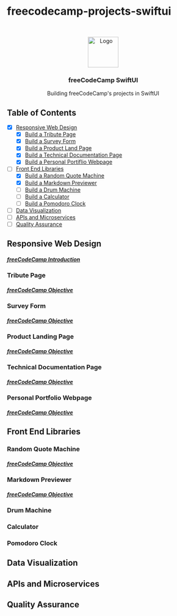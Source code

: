 # freecodecamp-projects-swiftui

<!-- PROJECT LOGO -->
<br />
<p align="center">
  <a href="https://developer.apple.com/xcode/swiftui/">
    <img src="https://developer.apple.com/assets/elements/icons/swiftui/swiftui-96x96_2x.png" alt="Logo" width="80" height="80">
  </a>

  <h3 align="center">freeCodeCamp SwiftUI</h3>

  <p align="center">
    Building freeCodeCamp's projects in SwiftUI
  </p>
</p>



<!-- TABLE OF CONTENTS -->
## Table of Contents

<!-- * [About the Project](#about-the-project) -->
* [x] [Responsive Web Design](#responsive-web-design)
    * [x] [Build a Tribute Page](#tribute-page)
    * [x] [Build a Survey Form](#survey-form)
    * [x] [Build a Product Land Page](#product-landing-page)
    * [x] [Build a Technical Documentation Page](#technical-documentation-page)
    * [x] [Build a Personal Portiflio Webpage](#person-portfolio-webpage)
* [ ] [Front End Libraries](#front-end-libraries)
    * [x] [Build a Random Quote Machine](#random-quote-machine)
    * [x] [Build a Markdown Previewer](#markdown-previewer)
    * [ ] [Build a Drum Machine](#drum-machine)
    * [ ] [Build a Calculator](#calculator)
    * [ ] [Build a Pomodoro Clock](#pomodoro-clock)
* [ ] [Data Visualization](#data-visualization)
* [ ] [APIs and Microservices](#apis-and-microservices)
* [ ] [Quality Assurance](#quality-assurance)

<!-- Responsive Web Design -->
## Responsive Web Design
##### [freeCodeCamp Introduction](https://www.freecodecamp.org/learn/responsive-web-design/responsive-web-design-projects/)

### Tribute Page
##### [freeCodeCamp Objective](https://www.freecodecamp.org/learn/responsive-web-design/responsive-web-design-projects/build-a-tribute-page)
<!-- ##### [My Solution](https://hardcore-bohr-78c1ac.netlify.app/) -->

### Survey Form
##### [freeCodeCamp Objective](https://www.freecodecamp.org/learn/responsive-web-design/responsive-web-design-projects/build-a-survey-form)
<!-- ##### [My Solution](https://keen-borg-5bdd35.netlify.app/) -->

### Product Landing Page
##### [freeCodeCamp Objective](https://www.freecodecamp.org/learn/responsive-web-design/responsive-web-design-projects/build-a-product-landing-page)
<!-- ##### [My Solution](https://vigorous-murdock-8a4c9f.netlify.app/) -->

### Technical Documentation Page
##### [freeCodeCamp Objective](https://www.freecodecamp.org/learn/responsive-web-design/responsive-web-design-projects/build-a-technical-documentation-page)
<!-- ##### [My Solution](https://friendly-almeida-c316c8.netlify.app/) -->

### Personal Portfolio Webpage
##### [freeCodeCamp Objective](https://www.freecodecamp.org/learn/responsive-web-design/responsive-web-design-projects/build-a-personal-portfolio-webpage)
<!-- ##### [My Solution](https://angry-agnesi-cf43b6.netlify.app/) -->

<!-- Front End Libraries -->
## Front End Libraries

### Random Quote Machine
##### [freeCodeCamp Objective](https://www.freecodecamp.org/learn/front-end-libraries/front-end-libraries-projects/build-a-random-quote-machine)

### Markdown Previewer
##### [freeCodeCamp Objective](https://www.freecodecamp.org/learn/front-end-libraries/front-end-libraries-projects/build-a-markdown-previewer)

### Drum Machine

### Calculator

### Pomodoro Clock

<!-- Data Visualization -->
## Data Visualization

<!-- APIs and Microservices -->
## APIs and Microservices

<!-- Quality Assurance -->
## Quality Assurance



<!-- MARKDOWN LINKS & IMAGES -->
<!-- https://www.markdownguide.org/basic-syntax/#reference-style-links -->
[contributors-shield]: https://img.shields.io/github/contributors/othneildrew/Best-README-Template.svg?style=flat-square
[contributors-url]: https://github.com/othneildrew/Best-README-Template/graphs/contributors
[forks-shield]: https://img.shields.io/github/forks/othneildrew/Best-README-Template.svg?style=flat-square
[forks-url]: https://github.com/othneildrew/Best-README-Template/network/members
[stars-shield]: https://img.shields.io/github/stars/othneildrew/Best-README-Template.svg?style=flat-square
[stars-url]: https://github.com/othneildrew/Best-README-Template/stargazers
[issues-shield]: https://img.shields.io/github/issues/othneildrew/Best-README-Template.svg?style=flat-square
[issues-url]: https://github.com/othneildrew/Best-README-Template/issues
[license-shield]: https://img.shields.io/github/license/othneildrew/Best-README-Template.svg?style=flat-square
[license-url]: https://github.com/othneildrew/Best-README-Template/blob/master/LICENSE.txt
[linkedin-shield]: https://img.shields.io/badge/-LinkedIn-black.svg?style=flat-square&logo=linkedin&colorB=555
[linkedin-url]: https://linkedin.com/in/othneildrew
[product-screenshot]: images/screenshot.png